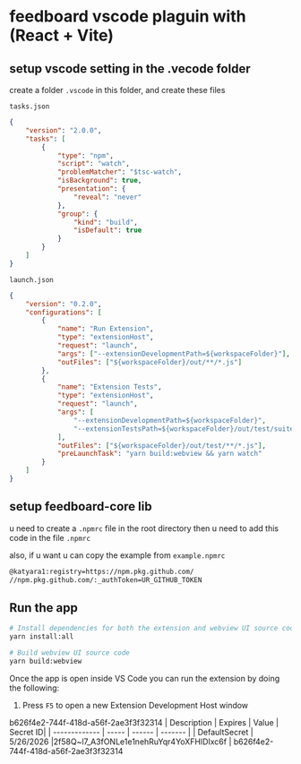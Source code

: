 # feedboard vscode plaguin with (React + Vite)

## setup vscode setting in the .vecode folder

create a folder `.vscode` in this folder, and create these files

`tasks.json`

```json
{
    "version": "2.0.0",
    "tasks": [
        {
            "type": "npm",
            "script": "watch",
            "problemMatcher": "$tsc-watch",
            "isBackground": true,
            "presentation": {
                "reveal": "never"
            },
            "group": {
                "kind": "build",
                "isDefault": true
            }
        }
    ]
}
```

`launch.json`

```json
{
    "version": "0.2.0",
    "configurations": [
        {
            "name": "Run Extension",
            "type": "extensionHost",
            "request": "launch",
            "args": ["--extensionDevelopmentPath=${workspaceFolder}"],
            "outFiles": ["${workspaceFolder}/out/**/*.js"]
        },
        {
            "name": "Extension Tests",
            "type": "extensionHost",
            "request": "launch",
            "args": [
                "--extensionDevelopmentPath=${workspaceFolder}",
                "--extensionTestsPath=${workspaceFolder}/out/test/suite/index"
            ],
            "outFiles": ["${workspaceFolder}/out/test/**/*.js"],
            "preLaunchTask": "yarn build:webview && yarn watch"
        }
    ]
}
```

## setup feedboard-core lib

u need to create a `.npmrc` file in the root directory then u need to add this code in the file `.npmrc`

also, if u want u can copy the example from `example.npmrc`

```bash
@katyara1:registry=https://npm.pkg.github.com/
//npm.pkg.github.com/:_authToken=UR_GITHUB_TOKEN
```

## Run the app

```bash
# Install dependencies for both the extension and webview UI source code
yarn install:all

# Build webview UI source code
yarn build:webview
```

Once the app is open inside VS Code you can run the extension by doing the following:

1. Press `F5` to open a new Extension Development Host window

b626f4e2-744f-418d-a56f-2ae3f3f32314
| Description | Expires | Value | Secret ID|
| ------------- | ----- | ------ | ------- |
| DefaultSecret | 5/26/2026 |2f58Q~l7_A3fONLe1e1nehRuYqr4YoXFHlDIxc6f | b626f4e2-744f-418d-a56f-2ae3f3f32314
